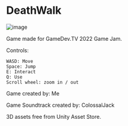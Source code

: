 # DeathWalk

![image](https://github.com/user-attachments/assets/4c84d753-6dfc-4f04-b2f4-3137faa5e148)


Game made for GameDev.TV 2022 Game Jam.


Controls:

    WASD: Move
    Space: Jump
    E: Interact
    Q: Use
    Scroll wheel: zoom in / out

Game created by: Me

Game Soundtrack created by: ColossalJack 

3D assets free from Unity Asset Store.
